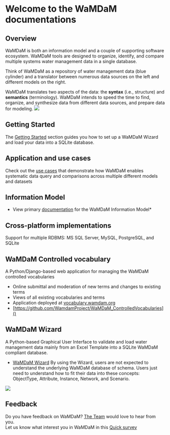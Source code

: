# Welcome to the WaMDaM documentations

## Overview  
 WaMDaM is both an information model and a couple of supporting software ecosystem. WaMDaM tools are designed to organize, identify, and compare multiple systems water management data in a single database. 

Think of WaMDaM as a repository of water management data (blue cylinder) and a translator between numerous data sources on the left and different models on the right.   
  
WaMDaM translates two aspects of the data: the **syntax** (i.e., structure) and **semantics** (terminology). WaMDaM intends to speed the time to find, organize, and synthesize data from different data sources, and prepare data for modeling.
![](/images/Workflow.png)


## Getting Started

The [Getting Started](/Getting_started/Download.md) section guides you how to set up a WaMDaM Wizard and load your data into a SQLite database. 


## Application and use cases  
Check out the [use cases](/UseCases/Data_Sources.md) that demonstrate how WaMDaM enables systematic data query and comparisons across multiple different models and datasets 


   
##  Information Model  
* View primary [documentation](https://github.com/WamdamProject/WaMDaM_Information_Model) for the WaMDaM Information Model* 


## Cross-platform implementations
 Support for multiple RDBMS: MS SQL Server, MySQL, PostgreSQL, and SQLite


## WaMDaM Controlled vocabulary  
A Python/Django-based web application for managing the WaMDaM controlled vocabularies
* Online submittal and moderation of new terms and changes to existing terms
* Views of all existing vocabularies and terms
* Application deployed at [vocabulary.wamdam.org](http://vocabulary.wamdam.org)
* [https://github.com/WamdamProject/WaMDaM_ControlledVocabularies]()


## WaMDaM Wizard  
A Python-based Graphical User Interface to validate and load water management data mainly from an Excel Template into a SQLite WaMDaM compliant database.  
* [WaMDaM Wizard](https://github.com/WamdamProject/WaMDaM_Wizard) 
By using the Wizard, users are not expected to understand the underlying WaMDaM database of schema. Users just need to understand how to fit their data into these concepts: ObjectType, Attribute, Instance, Network, and Scenario. 

![](images/Use_WaMDaM.jpg)



## Feedback   
Do you have feedback on WaMDaM? [The Team](/Team) would love to hear from you.  
Let us know what interest you in WaMDaM in this [Quick survey](https://goo.gl/forms/SQROuovc2Cs4bmZB3)

